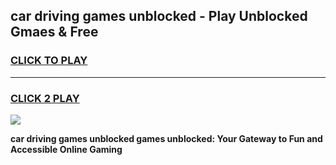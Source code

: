 
## car driving games unblocked - Play Unblocked Gmaes & Free
<h3>
<a href="https://premium.freeplayer.one?title=car_driving_games_unblocked&ref=19F">CLICK TO PLAY</a></h3>
<hr>

<h3>
<a href="https://premium.freeplayer.one?title=car_driving_games_unblocked&ref=19F">CLICK 2 PLAY</a>
  
</h3>

<a href="https://premium.freeplayer.one?title=car_driving_games_unblocked&ref=19F/"><img src="https://clearcache.store/games.png"></a>


**car driving games unblocked games unblocked: Your Gateway to Fun and Accessible Online Gaming**

